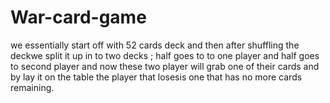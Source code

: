 # War-card-game
we essentially start off with 52 cards deck and then after shuffling the deckwe split it up in to two decks ; half goes to to one player and half goes to second player and now these two player will grab one of their cards and by lay it on the table the player that losesis one that has no more cards remaining.
